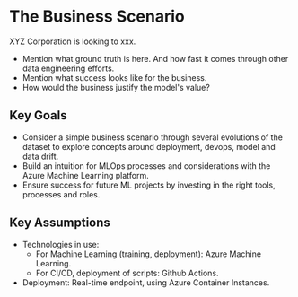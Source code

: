 # The Business Scenario
XYZ Corporation is looking to xxx. 
- Mention what ground truth is here. And how fast it comes through other data engineering efforts.
- Mention what success looks like for the business.
- How would the business justify the model's value?

## Key Goals
- Consider a simple business scenario through several evolutions of the dataset to explore concepts around
  deployment, devops, model and data drift.
- Build an intuition for MLOps processes and considerations with the Azure Machine Learning platform.
- Ensure success for future ML projects by investing in the right tools, processes and roles.

## Key Assumptions
- Technologies in use:
	- For Machine Learning (training, deployment): Azure Machine Learning.
	- For CI/CD, deployment of scripts: Github Actions.
- Deployment: Real-time endpoint, using Azure Container Instances.
